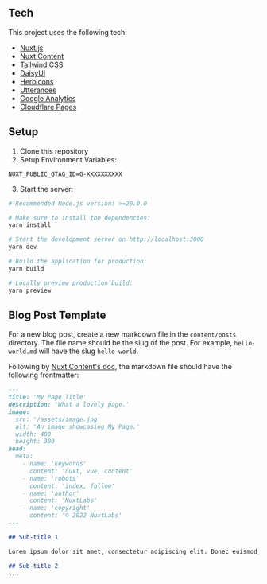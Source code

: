 ## Tech
This project uses the following tech:
- [Nuxt.js](https://nuxtjs.org/)
- [Nuxt Content](https://content.nuxtjs.org/)
- [Tailwind CSS](https://tailwindcss.com/)
- [DaisyUI](https://daisyui.com/)
- [Heroicons](https://heroicons.com/)
- [Utterances](https://utteranc.es/)
- [Google Analytics](https://analytics.google.com/analytics/web/)
- [Cloudflare Pages](https://pages.cloudflare.com/)


## Setup

1. Clone this repository
2. Setup Environment Variables:

```
NUXT_PUBLIC_GTAG_ID=G-XXXXXXXXXX
```

3. Start the server:

```bash
# Recommended Node.js version: >=20.0.0

# Make sure to install the dependencies:
yarn install

# Start the development server on http://localhost:3000
yarn dev

# Build the application for production:
yarn build

# Locally preview production build:
yarn preview

```



## Blog Post Template

For a new blog post, create a new markdown file in the `content/posts` directory. The file name should be the slug of the post. For example, `hello-world.md` will have the slug `hello-world`.

Following by [Nuxt Content's doc](https://content.nuxtjs.org/api/composables/use-content-head), the markdown file should have the following frontmatter:

```markdown
---
title: 'My Page Title'
description: 'What a lovely page.'
image:
  src: '/assets/image.jpg'
  alt: 'An image showcasing My Page.'
  width: 400
  height: 300
head:
  meta:
    - name: 'keywords'
      content: 'nuxt, vue, content'
    - name: 'robots'
      content: 'index, follow'
    - name: 'author'
      content: 'NuxtLabs'
    - name: 'copyright'
      content: '© 2022 NuxtLabs'
---

## Sub-title 1

Lorem ipsum dolor sit amet, consectetur adipiscing elit. Donec euismod, nisl eu aliquam ultricies, massa nunc aliquet nisi, vitae luctus nunc nunc eu nisi. Donec euismod, nisl eu aliquam ultricies, massa nunc aliquet nisi, vitae luctus nunc nunc eu nisi.

## Sub-title 2
...
```

